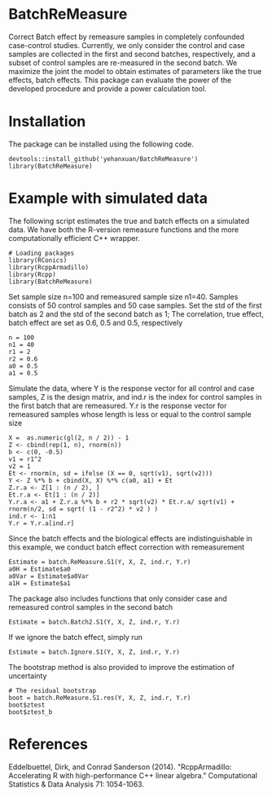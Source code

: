 # BatchReMeasure
Correct Batch effect by remeasure samples in completely confounded case-control studies. Currently, we only consider the control and case samples are collected in the first and second batches, respectively, and a subset of control samples are re-measured in the second batch.
We maximize the joint the model to obtain estimates of parameters like the true effects, batch effects. This package can evaluate the power of the developed procedure and provide a power calculation tool. 


# Installation 
The package can be installed using the following code.
```{r}
devtools::install_github('yehanxuan/BatchReMeasure')
library(BatchReMeasure)
```

# Example with simulated data 
The following script estimates the true and batch effects on a simulated data. We have both the R-version remeasure functions and the more computationally efficient C++ wrapper.
```{r}
# Loading packages 
library(RConics)
library(RcppArmadillo)
library(Rcpp)
library(BatchReMeasure)
```
Set sample size n=100 and remeasured sample size n1=40.
Samples consists of 50 control samples and 50 case samples.
Set the std of the first batch as 2 and the std of the second batch as 1; The correlation, true effect, batch effect are set as 0.6, 0.5 and 0.5, respectively 
```{r}
n = 100
n1 = 40 
r1 = 2
r2 = 0.6 
a0 = 0.5
a1 = 0.5
```
Simulate the data, where Y is the response vector for all control and case samples, Z is the design matrix, and ind.r is the index for control samples in the first batch that are remeasured. Y.r is the response vector for remeasured samples whose length is less or equal to the control sample size
```{r}
X =  as.numeric(gl(2, n / 2)) - 1
Z <- cbind(rep(1, n), rnorm(n))
b <- c(0, -0.5)
v1 = r1^2
v2 = 1
Et <- rnorm(n, sd = ifelse (X == 0, sqrt(v1), sqrt(v2)))
Y <- Z %*% b + cbind(X, X) %*% c(a0, a1) + Et
Z.r.a <- Z[1 : (n / 2), ]
Et.r.a <- Et[1 : (n / 2)]
Y.r.a <- a1 + Z.r.a %*% b + r2 * sqrt(v2) * Et.r.a/ sqrt(v1) + 
rnorm(n/2, sd = sqrt( (1 - r2^2) * v2 ) )
ind.r <- 1:n1
Y.r = Y.r.a[ind.r]
```
Since the batch effects and the biological effects are indistinguishable in this example, we conduct batch effect correction with remeasurement
```{r}
Estimate = batch.ReMeasure.S1(Y, X, Z, ind.r, Y.r)
a0H = Estimate$a0
a0Var = Estimate$a0Var
a1H = Estimate$a1
```
The package also includes functions that only consider case and remeasured control samples in the second batch
```{r}
Estimate = batch.Batch2.S1(Y, X, Z, ind.r, Y.r)
```
If we ignore the batch effect, simply run
```{r}
Estimate = batch.Ignore.S1(Y, X, Z, ind.r, Y.r)
```
The bootstrap method is also provided to improve the estimation of uncertainty
```{r}
# The residual bootstrap 
boot = batch.ReMeasure.S1.res(Y, X, Z, ind.r, Y.r)
boot$ztest
boot$ztest_b
```



# References 
Eddelbuettel, Dirk, and Conrad Sanderson (2014). "RcppArmadillo: Accelerating R with high-performance C++ linear algebra." Computational Statistics & Data Analysis 71: 1054-1063.


